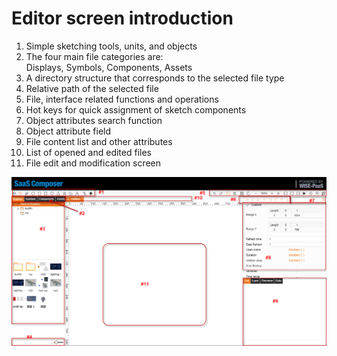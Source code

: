 # Editor screen introduction

1.	Simple sketching tools, units, and objects
2.	The four main file categories are:    
Displays, Symbols, Components, Assets
3.	A directory structure that corresponds to the selected file type
4.	Relative path of the selected file
5.	File, interface related functions and operations
6.	Hot keys for quick assignment of sketch components
7.	Object attributes search function
8.	Object attribute field
9.	File content list and other attributes
10.	List of opened and edited files
11.	File edit and modification screen


![编辑器页面2.png](image007.png)
